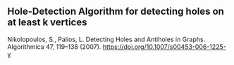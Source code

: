 ## Hole-Detection Algorithm for detecting holes on at least k vertices

Nikolopoulos, S., Palios, L. Detecting Holes and Antiholes in Graphs. Algorithmica 47, 119–138 (2007). https://doi.org/10.1007/s00453-006-1225-y